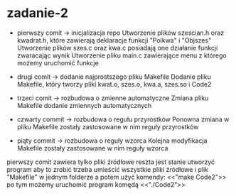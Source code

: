 # zadanie-2
- pierwszy comit → inicjalizacja repo
Utworzenie plików szescian.h oraz kwadrat.h, które zawierają deklaracje funkcji "Polkwa" i "Objszes"
Utworzenie plików szes.c oraz kwa.c posiadają one działanie funkcji zwaracając wynik 
Utworzenie pliku main.c zawierające menu z którego możemy uruchomić funkcje


- drugi comit → dodanie najprostszego pliku Makefile
Dodanie pliku Makefile, który tworzy pliki kwat.o, szes.o, kwa.a, szes.so i Code2


- trzeci comit → rozbudowa o zmienne automatyczne
Zmiana pliku Makefile dodanie zmiennych automatycznych


- czwarty commit → rozbudowa o regułu przyrostków
Ponowna zmiana w pliku Makefile zostały zastosowane w nim reguły przyrostków


- piąty commit → rozbudowa o reguły wzorca
Kolejna modyfikacja Makefile zostały zastosowane w nim reguły wzorca

pierwszy comit zawiera tylko pliki źródłowe
reszta jest stanie utworzyć program
aby to zrobić trzeba umieścić wszystkie pliki źródłowe i plik "Makefile" w jednym folderze
a potem użyć komendy: <<"make Code2">>
po tym możemy uruchomić program komędą <<"./Code2">>
